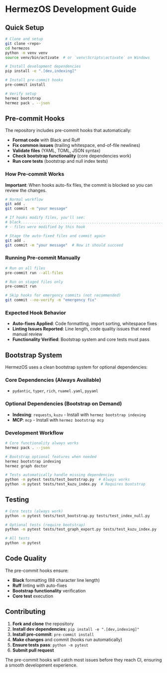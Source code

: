 # HermezOS Development Guide

## Quick Setup

```bash
# Clone and setup
git clone <repo>
cd hermezos
python -m venv venv
source venv/bin/activate  # or `venv\Scripts\activate` on Windows

# Install development dependencies
pip install -e ".[dev,indexing]"

# Install pre-commit hooks
pre-commit install

# Verify setup
hermez bootstrap
hermez pack . --json
```

## Pre-commit Hooks

The repository includes pre-commit hooks that automatically:

- **Format code** with Black and Ruff
- **Fix common issues** (trailing whitespace, end-of-file newlines)
- **Validate files** (YAML, TOML, JSON syntax)
- **Check bootstrap functionality** (core dependencies work)
- **Run core tests** (bootstrap and null index tests)

### How Pre-commit Works

**Important**: When hooks auto-fix files, the commit is blocked so you can review the changes.

```bash
# Normal workflow
git add .
git commit -m "your message"

# If hooks modify files, you'll see:
# black....................................................................Failed
# - files were modified by this hook

# Stage the auto-fixed files and commit again
git add .
git commit -m "your message"  # Now it should succeed
```

### Running Pre-commit Manually

```bash
# Run on all files
pre-commit run --all-files

# Run on staged files only
pre-commit run

# Skip hooks for emergency commits (not recommended)
git commit --no-verify -m "emergency fix"
```

### Expected Hook Behavior

- **Auto-fixes Applied**: Code formatting, import sorting, whitespace fixes
- **Linting Issues Reported**: Line length, code quality issues that need manual review
- **Functionality Verified**: Bootstrap system and core tests must pass

## Bootstrap System

HermezOS uses a clean bootstrap system for optional dependencies:

### Core Dependencies (Always Available)
- `pydantic`, `typer`, `rich`, `ruamel.yaml`, `pyyaml`

### Optional Dependencies (Bootstrap on Demand)
- **Indexing**: `requests`, `kuzu` - Install with `hermez bootstrap indexing`
- **MCP**: `mcp` - Install with `hermez bootstrap mcp`

### Development Workflow

```bash
# Core functionality always works
hermez pack . --json

# Bootstrap optional features when needed
hermez bootstrap indexing
hermez graph doctor

# Tests automatically handle missing dependencies
python -m pytest tests/test_bootstrap.py  # Always works
python -m pytest tests/test_kuzu_index.py  # Requires bootstrap
```

## Testing

```bash
# Core tests (always work)
python -m pytest tests/test_bootstrap.py tests/test_index_null.py

# Optional tests (require bootstrap)
python -m pytest tests/test_graph_export.py tests/test_kuzu_index.py

# All tests
python -m pytest
```

## Code Quality

The pre-commit hooks ensure:
- **Black** formatting (88 character line length)
- **Ruff** linting with auto-fixes
- **Bootstrap functionality** verification
- **Core test** execution

## Contributing

1. **Fork and clone** the repository
2. **Install dev dependencies**: `pip install -e ".[dev,indexing]"`
3. **Install pre-commit**: `pre-commit install`
4. **Make changes** and commit (hooks run automatically)
5. **Ensure tests pass**: `python -m pytest`
6. **Submit pull request**

The pre-commit hooks will catch most issues before they reach CI, ensuring a smooth development experience.
